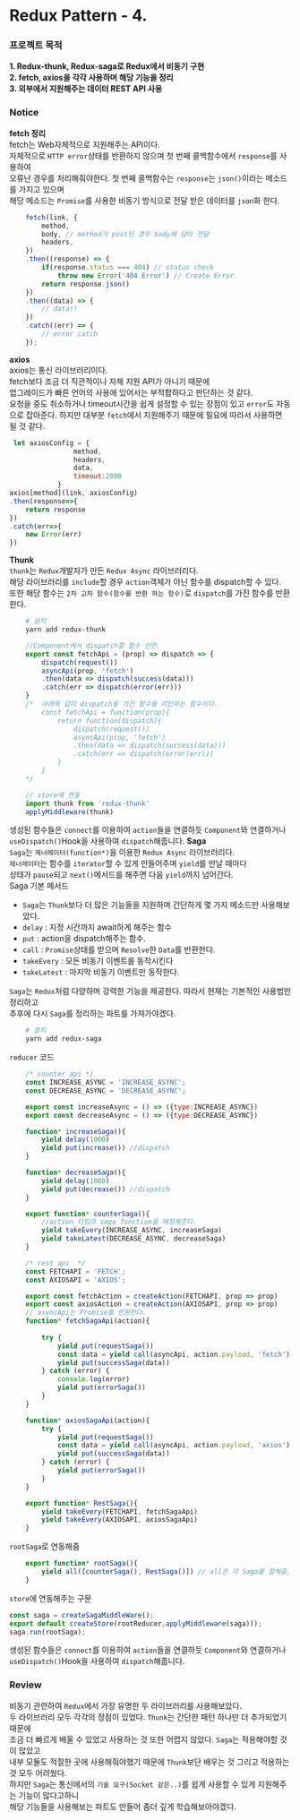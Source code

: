 # Redux Pattern - 4.

###  프로젝트 목적
**1. Redux-thunk, Redux-saga로 Redux에서 비동기 구현**  
**2. fetch, axios을 각각 사용하며 해당 기능을 정리**  
**3. 외부에서 지원해주는 데이터 REST API 사용**  

### Notice
**fetch 정리**  
fetch는 Web자체적으로 지원해주는 API이다.  
자체적으로 `HTTP error`상태를 반환하지 않으며 첫 번째 콜백함수에서 `response`를 사용하여  
오류난 경우를 처리해줘야한다. 첫 번째 콜백함수는 `response`는 `json()`이라는 메소드를 가지고 있으며  
해당 메소드는 `Promise`를 사용한 비동기 방식으로 전달 받은 데이터를 `json`화 한다.
```javascript
    fetch(link, {
        method,
        body, // method가 post인 경우 body에 담아 전달
        headers,
    })
    .then((response) => {
        if(response.status === 404) // status check
            throw new Error('404 Error') // Create Error
        return response.json()
    })
    .then((data) => {
        // data!!
    })
    .catch((err) => {
        // error catch
    });
```

**axios**  
axios는 통신 라이브러리이다.  
fetch보다 조금 더 직관적이나 자체 지원 API가 아니기 때문에  
업그레이드가 빠른 언어의 사용에 있어서는 부적합하다고 판단하는 것 같다.  
요청을 중도 취소하거나 timeout시간을 쉽게 설정할 수 있는 장점이 있고 `error`도 자동으로 잡아준다.
하지만 대부분 `fetch`에서 지원해주기 때문에 필요에 따라서 사용하면 될 것 같다.
```javascript
 let axiosConfig = {
                method,
                headers,
                data,
                timeout:2000
            }
axios[method](link, axiosConfig)
.then(response=>{
    return response
})
.catch(err=>{
    new Error(err)
})
```

**Thunk**  
`thunk`는 `Redux`개발자가 만든 `Redux Async` 라이브러리다.  
해당 라이브러리를 `include`할 경우 `action`객체가 아닌 함수를 dispatch할 수 있다.  
또한 해당 함수는 `2차 고차 함수(함수를 반환 하는 함수)`로 `dispatch`를 가진 함수를 반환한다.  
```bash
    # 설치
    yarn add redux-thunk
```
```javascript
    //Component에서 dispatch할 함수 선언.
    export const fetchApi = (prop) => dispatch => {
        dispatch(request())
        asyncApi(prop, 'fetch')
        .then(data => dispatch(success(data)))
        .catch(err => dispatch(error(err)))
    }
    /*  아래와 같이 dispatch를 가진 함수를 리턴하는 함수이다.
        const fetchApi = function(prop){
            return function(dispatch){
                dispatch(request())
                asyncApi(prop, 'fetch')
                .then(data => dispatch(success(data)))
                .catch(err => dispatch(error(err)))
            }
        }
    */
```
```javascript
    // store에 연동
    import thunk from 'redux-thunk'
    applyMiddleware(thunk)
```
생성된 함수들은 `connect`를 이용하여 `action`들을 연결하듯 `Component`와 연결하거나  
`useDispatch()`Hook을 사용하여 `dispatch`해줍니다.
**Saga**  
`Saga`는 `제너레이터(function*)`을 이용한 `Redux Async` 라이브러리다.  
`제너레이터`는 함수를 `iterator`할 수 있게 만들어주며 `yield`를 만날 때마다  
상태가 `pause`되고 `next()`메서드를 해주면 다음 `yield`까지 넘어간다.  
Saga 기본 메서드
- `Saga`는 `Thunk`보다 더 많은 기능들을 지원하며 간단하게 몇 가지 메소드만 사용해보았다.
- `delay` : 지정 시간까지 await하게 해주는 함수
- `put`   : action을 dispatch해주는 함수.
- `call`  : `Promise`상태를 받으며 `Resolve`한 `Data`를 반환한다.
- `takeEvery` : 모든 비동기 이벤트를 동작시킨다
- `takeLatest` : 마지막 비동기 이벤트만 동작한다.


`Saga`는 `Redux`처럼 다양하며 강력한 기능을 제공한다. 따라서 현재는 기본적인 사용법만 정리하고  
추후에 다시 `Saga`를 정리하는 파트를 가져가야겠다.
```bash
    # 설치
    yarn add redux-saga
```
`reducer` 코드
```javascript
    /* counter api */
    const INCREASE_ASYNC = 'INCREASE_ASYNC';
    const DECREASE_ASYNC = 'DECREASE_ASYNC';

    export const increaseAsync = () => ({type:INCREASE_ASYNC})
    export const decreaseAsync = () => ({type:DECREASE_ASYNC})

    function* increaseSaga(){
        yield delay(1000)
        yield put(increase()) //dispatch
    }

    function* decreaseSaga(){
        yield delay(1000)
        yield put(decrease()) //dispatch
    }

    export function* counterSaga(){
        //action 타입과 saga function을 매칭해준다.
        yield takeEvery(INCREASE_ASYNC, increaseSaga)
        yield takeLatest(DECREASE_ASYNC, decreaseSaga)
    }

    /* rest api  */
    const FETCHAPI = 'FETCH';
    const AXIOSAPI = 'AXIOS';

    export const fetchAction = createAction(FETCHAPI, prop => prop)
    export const axiosAction = createAction(AXIOSAPI, prop => prop)
    // asyncApi는 Promise를 반환한다.
    function* fetchSagaApi(action){
        
        try {
            yield put(requestSaga())
            const data = yield call(asyncApi, action.payload, 'fetch') 
            yield put(successSaga(data))
        } catch (error) {
            console.log(error)
            yield put(errorSaga())
        }
    }

    function* axiosSagaApi(action){
        try {
            yield put(requestSaga())
            const data = yield call(asyncApi, action.payload, 'axios')
            yield put(successSaga(data))
        } catch (error) {
            yield put(errorSaga())
        }
    }

    export function* RestSaga(){    
        yield takeEvery(FETCHAPI, fetchSagaApi)
        yield takeEvery(AXIOSAPI, axiosSagaApi)
    }
```
`rootSaga`로 연동해줌
```javascript
    export function* rootSaga(){
        yield all([counterSaga(), RestSaga()]) // all은 각 Saga를 합쳐줌, 함수는 꼭 실행시켜야함.
    }
```
`store`에 연동해주는 구문
```javascript
const saga = createSagaMiddleWare();
export default createStore(rootReducer,applyMiddleware(saga)));
saga.run(rootSaga);
```
생성된 함수들은 `connect`를 이용하여 `action`들을 연결하듯 `Component`와 연결하거나  
`useDispatch()`Hook을 사용하여 `dispatch`해줍니다.

### Review
비동기 관련하여 `Redux`에서 가장 유명한 두 라이브러리를 사용해보았다.  
두 라이브러리 모두 각각의 장점이 있었다. `Thunk`는 간단한 패턴 하나만 더 추가되었기 때문에  
조금 더 빠르게 배울 수 있었고 사용하는 것 또한 어렵지 않았다. `Saga`는 적용해야할 것이 많았고  
내부 모듈도 적절한 곳에 사용해줘야했기 때문에 `Thunk`보단 배우는 것 그리고 적용하는 것 모두 어려웠다.  
하지만 `Saga`는 통신에서의 `기술 요구(Socket 같은..)`를 쉽게 사용할 수 있게 지원해주는 기능이 많다고하니  
해당 기능들을 사용해보는 파트도 만들어 좀더 깊게 학습해보아야겠다.


